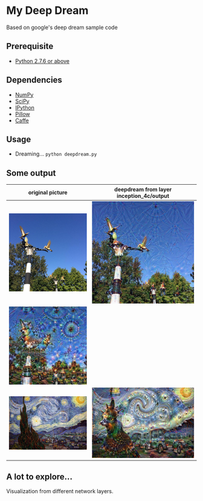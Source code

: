 # My Deep Dream
Based on google's deep dream sample code

## Prerequisite
* [Python 2.7.6 or above](https://www.python.org/downloads/)

## Dependencies
* [NumPy](https://pypi.python.org/pypi/numpy)
* [SciPy](https://pypi.python.org/pypi/scipy/)
* [IPython](https://ipython.org/install.html)
* [Pillow](https://pypi.python.org/pypi/Pillow/)
* [Caffe](http://caffe.berkeleyvision.org/)

## Usage
* Dreaming... `python deepdream.py`

## Some output
original picture | deepdream from layer inception_4c/output
---------------------|------------------------------------------
![original sky picture](https://github.com/aptxna/my_deep_dream/blob/master/sky.jpg) | ![deepdream](https://github.com/aptxna/my_deep_dream/blob/master/sky_dream_10.jpg)
 | ![deepdream](https://github.com/aptxna/my_deep_dream/blob/master/sky_dream_100.jpg)
![original starry night](https://github.com/aptxna/my_deep_dream/blob/master/star.jpg) | ![deepdreaming](https://github.com/aptxna/my_deep_dream/blob/master/star_dream_50.jpg)

## A lot to explore...
Visualization from different network layers.